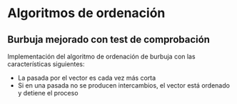 # Algoritmos de ordenación
## Burbuja mejorado con test de comprobación

Implementación del algoritmo de ordenación de burbuja con las características siguientes:
* La pasada por el vector es cada vez más corta
* Si en una pasada no se producen intercambios, el vector está ordenado y detiene el proceso
